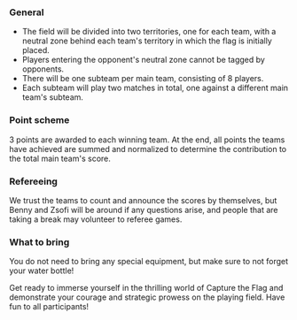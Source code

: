 
### General

- The field will be divided into two territories, one for each team, with a neutral zone behind each team's territory in which the flag is initially placed.
- Players entering the opponent's neutral zone cannot be tagged by opponents.
- There will be one subteam per main team, consisting of 8 players.
- Each subteam will play two matches in total, one against a different main team's subteam.

### Point scheme

3 points are awarded to each winning team. At the end, all points the teams have achieved are summed and normalized to determine the contribution to the total main team's score.

### Refereeing

We trust the teams to count and announce the scores by themselves, but Benny and Zsofi will be around if any questions arise, and people that are taking a break may volunteer to referee games.


### What to bring

You do not need to bring any special equipment, but make sure to not forget your water bottle!

Get ready to immerse yourself in the thrilling world of Capture the Flag and demonstrate your courage and strategic prowess on the playing field. Have fun to all participants!
